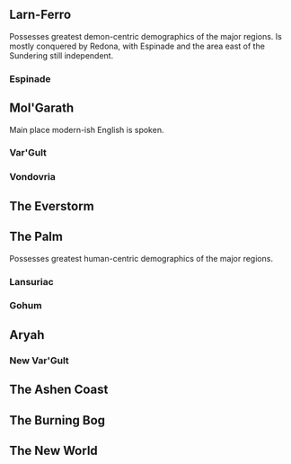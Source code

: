 ## Larn-Ferro
Possesses greatest demon-centric demographics of the major regions. Is mostly
conquered by Redona, with Espinade and the area east of the Sundering still
independent.
### Espinade


## Mol'Garath
Main place modern-ish English is spoken.
### Var'Gult
### Vondovria



## The Everstorm

## The Palm
Possesses greatest human-centric demographics of the major regions.
### Lansuriac
### Gohum


## Aryah
### New Var'Gult

## The Ashen Coast

## The Burning Bog

## The New World

